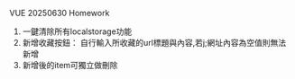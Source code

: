VUE 20250630 Homework

1. 一鍵清除所有localstorage功能
2. 新增收藏按鈕： 自行輸入所收藏的url標題與內容,若j;網址內容為空值則無法新增
3. 新增後的item可獨立做刪除
